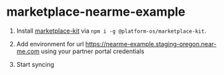 # marketplace-nearme-example

1. Install [marketplace-kit](https://github.com/mdyd-dev/marketplace-kit) via `npm i -g @platform-os/marketplace-kit`.

2. Add environment for url https://nearme-example.staging-oregon.near-me.com using your partner portal credentials

3. Start syncing
